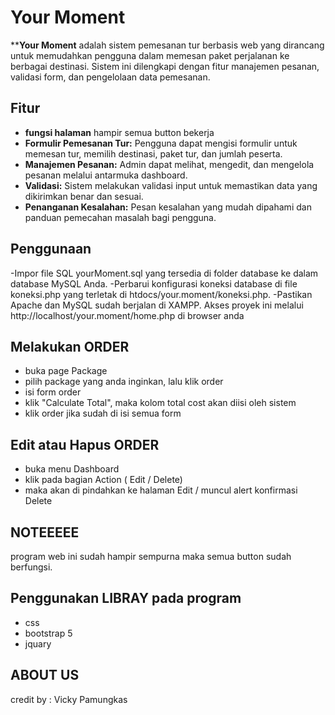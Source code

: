 # Your Moment 

****Your Moment** adalah sistem pemesanan tur berbasis web yang dirancang untuk memudahkan pengguna dalam memesan paket perjalanan ke berbagai destinasi. Sistem ini dilengkapi dengan fitur manajemen pesanan, validasi form, dan pengelolaan data pemesanan.

## Fitur
- **fungsi halaman** hampir semua button bekerja
- **Formulir Pemesanan Tur:** Pengguna dapat mengisi formulir untuk memesan tur, memilih destinasi, paket tur, dan jumlah peserta.
- **Manajemen Pesanan:** Admin dapat melihat, mengedit, dan mengelola pesanan melalui antarmuka dashboard.
- **Validasi:** Sistem melakukan validasi input untuk memastikan data yang dikirimkan benar dan sesuai.
- **Penanganan Kesalahan:** Pesan kesalahan yang mudah dipahami dan panduan pemecahan masalah bagi pengguna.


## Penggunaan
-Impor file SQL yourMoment.sql yang tersedia di folder database ke dalam database MySQL Anda.
-Perbarui konfigurasi koneksi database di file koneksi.php yang terletak di htdocs/your.moment/koneksi.php.
-Pastikan Apache dan MySQL sudah berjalan di XAMPP.
Akses proyek ini melalui http://localhost/your.moment/home.php di browser anda


## Melakukan ORDER
- buka page Package
- pilih package yang anda inginkan, lalu klik order
- isi form order
- klik "Calculate Total", maka kolom total cost akan diisi oleh sistem
- klik order jika sudah di isi semua form


## Edit atau Hapus ORDER
- buka menu Dashboard
- klik pada bagian Action ( Edit / Delete)
- maka akan di pindahkan ke halaman Edit / muncul alert konfirmasi Delete



## NOTEEEEE
program web ini sudah hampir sempurna maka semua button sudah berfungsi.


## Penggunakan LIBRAY pada program
- css
- bootstrap 5
- jquary

## ABOUT US ##
credit by : Vicky Pamungkas






